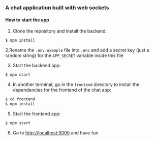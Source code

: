 ### A chat application built with web sockets

#### How to start the app

1. Clone the repository and install the backend:

```bash
$ npm install
```

2.Rename the `.env.example` file into `.env` and add a secret key (just a random string) for the `APP_SECRET` variable
inside this file

3. Start the backend app:

```bash
$ npm start
```

4. In another terminal, go in the `frontend` directory to install the dependencies for the frontend of the chat app:

```bash
$ cd frontend
$ npm install
```

5. Start the frontend app:

```bash
$ npm start
```

6. Go to [http://localhost:3000](http://localhost:3000) and have fun
